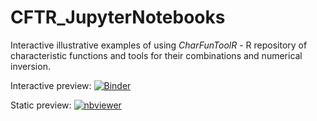 # CFTR_JupyterNotebooks
Interactive illustrative examples of using *CharFunToolR* - R repository of characteristic functions and tools for their combinations and numerical inversion. 


Interactive preview: [![Binder](https://mybinder.org/badge_logo.svg)](https://mybinder.org/v2/gh/gajdosandrej/CFTR_JupyterNotebooks/HEAD)  

Static preview: [![nbviewer](https://github.com/jupyter/design/blob/master/logos/Badges/nbviewer_badge.svg)](https://nbviewer.org/github/gajdosandrej/CFTR_JupyterNotebooks/blob/main/index_CFTR.ipynb?flush_cache=true)
